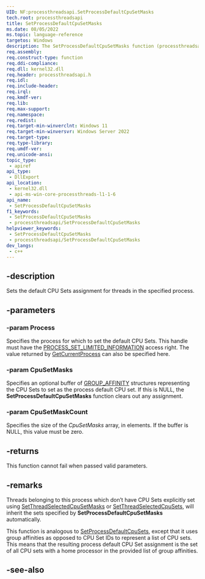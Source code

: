 ```yaml
---
UID: NF:processthreadsapi.SetProcessDefaultCpuSetMasks
tech.root: processthreadsapi
title: SetProcessDefaultCpuSetMasks
ms.date: 08/05/2022
ms.topic: language-reference
targetos: Windows
description: The SetProcessDefaultCpuSetMasks function (processthreadsapi.h) sets the default CPU Sets assignment for threads in the specified process.
req.assembly: 
req.construct-type: function
req.ddi-compliance: 
req.dll: kernel32.dll
req.header: processthreadsapi.h
req.idl: 
req.include-header: 
req.irql: 
req.kmdf-ver: 
req.lib: 
req.max-support: 
req.namespace: 
req.redist: 
req.target-min-winverclnt: Windows 11
req.target-min-winversvr: Windows Server 2022
req.target-type: 
req.type-library: 
req.umdf-ver: 
req.unicode-ansi: 
topic_type:
 - apiref
api_type:
 - DllExport
api_location:
 - kernel32.dll
 - api-ms-win-core-processthreads-l1-1-6
api_name:
 - SetProcessDefaultCpuSetMasks
f1_keywords:
 - SetProcessDefaultCpuSetMasks
 - processthreadsapi/SetProcessDefaultCpuSetMasks
helpviewer_keywords:
 - SetProcessDefaultCpuSetMasks
 - processthreadsapi/SetProcessDefaultCpuSetMasks
dev_langs:
 - c++
---
```


## -description

Sets the default CPU Sets assignment for threads in the specified process. 

## -parameters

### -param Process

Specifies the process for which to set the default CPU Sets. This handle must have the [PROCESS_SET_LIMITED_INFORMATION](/windows/win32/procthread/process-security-and-access-rights) access right. The value returned by [GetCurrentProcess](nf-processthreadsapi-getcurrentprocess.md) can also be specified here.

### -param CpuSetMasks

Specifies an optional buffer of [GROUP_AFFINITY](../winnt/ns-winnt-group_affinity.md) structures representing the CPU Sets to set as the process default CPU set. If this is NULL, the **SetProcessDefaultCpuSetMasks** function clears out any assignment.

### -param CpuSetMaskCount

Specifies the size of the *CpuSetMasks* array, in elements. If the buffer is NULL, this value must be zero. 

## -returns

This function cannot fail when passed valid parameters.

## -remarks

Threads belonging to this process which don’t have CPU Sets explicitly set using [SetThreadSelectedCpuSetMasks](nf-processthreadsapi-setthreadselectedcpusetmasks.md) or [SetThreadSelectedCpuSets](nf-processthreadsapi-setthreadselectedcpusets.md), will inherit the sets specified by **SetProcessDefaultCpuSetMasks** automatically.

This function is analogous to [SetProcessDefaultCpuSets](nf-processthreadsapi-setprocessdefaultcpusets.md), except that it uses group affinities as opposed to CPU Set IDs to represent a list of CPU sets. This means that the resulting process default CPU Set assignment is the set of all CPU sets with a home processor in the provided list of group affinities.

## -see-also

